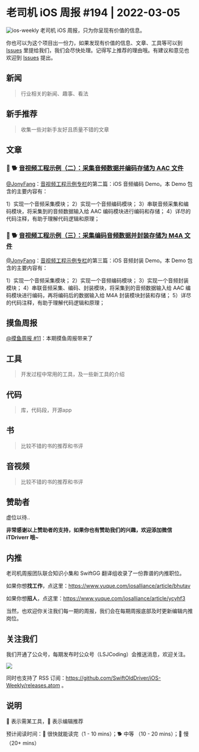 # 老司机 iOS 周报 #194 | 2022-03-05

![ios-weekly](https://github.com/SwiftOldDriver/iOS-Weekly/blob/master/assets/ios-weekly.png?raw=true)
老司机 iOS 周报，只为你呈现有价值的信息。

你也可以为这个项目出一份力，如果发现有价值的信息、文章、工具等可以到 [Issues](https://github.com/SwiftOldDriver/iOS-Weekly/issues) 里提给我们，我们会尽快处理。记得写上推荐的理由哦。有建议和意见也欢迎到 [Issues](https://github.com/SwiftOldDriver/iOS-Weekly/issues) 提出。

## 新闻

> 行业相关的新闻、趣事、看法

## 新手推荐

> 收集一些对新手友好且质量不错的文章

## 文章

### 🌟 🐕 [音视频工程示例（二）：采集音频数据并编码存储为 AAC 文件](https://mp.weixin.qq.com/s/q4n1dYTjcJVJolX-Wrdr9Q)

[@JonyFang](https://github.com/JonyFang)：[音视频工程示例专栏](https://mp.weixin.qq.com/mp/appmsgalbum?__biz=MjM5MTkxOTQyMQ==&action=getalbum&album_id=2273301900659851268&scene=21#wechat_redirect)的第二篇：iOS 音频编码 Demo。本 Demo 包含的主要内容有：

1）实现一个音频采集模块；
2）实现一个音频编码模块；
3）串联音频采集和编码模块，将采集到的音频数据输入给 AAC 编码模块进行编码和存储；
4）详尽的代码注释，有助于理解代码逻辑和原理；

### 🌟 🐕 [音视频工程示例（三）：采集编码音频数据并封装存储为 M4A 文件](https://mp.weixin.qq.com/s/R86qnQAi2njr6k7tFvTF-w)

[@JonyFang](https://github.com/JonyFang)：[音视频工程示例专栏](https://mp.weixin.qq.com/mp/appmsgalbum?__biz=MjM5MTkxOTQyMQ==&action=getalbum&album_id=2273301900659851268&scene=21#wechat_redirect)的第三篇：iOS 音频封装 Demo。本 Demo 包含的主要内容有：

1）实现一个音频采集模块；
2）实现一个音频编码模块；
3）实现一个音频封装模块；
4）串联音频采集、编码、封装模块，将采集到的音频数据输入给 AAC 编码模块进行编码，再将编码后的数据输入给 M4A 封装模块封装和存储；
5）详尽的代码注释，有助于理解代码逻辑和原理；

## 摸鱼周报

[@摸鱼周报 #11](https://mp.weixin.qq.com/s/hE9wYlLX8F1sKjIF5eIPVQ)：本期摸鱼周报带来了

## 工具

> 开发过程中常用的工具，及一些新工具的介绍

## 代码

> 库，代码段，开源app

## 书

> 比较不错的书的推荐和书评

## 音视频

> 比较不错的书的推荐和书评

## 赞助者

虚位以待..

**非常感谢以上赞助者的支持，如果你也有赞助我们的兴趣，欢迎添加微信 iTDriverr 哦~**

## 内推

老司机周报团队联合知识小集和 SwiftGG 翻译组收录了一份靠谱的内推职位。

如果你想**找工作**，点这里：https://www.yuque.com/iosalliance/article/bhutav

如果你想**招人**，点这里：https://www.yuque.com/iosalliance/article/ycyhf3

当然，也欢迎你关注我们每一期的周报，我们会在每期周报底部及时更新编辑内推岗位。

## 关注我们

我们开通了公众号，每期发布时公众号（LSJCoding）会推送消息，欢迎关注。

![](https://github.com/SwiftOldDriver/iOS-Weekly/blob/master/assets/qrcode_for_wechat.jpg?raw=true)

同时也支持了 RSS 订阅：https://github.com/SwiftOldDriver/iOS-Weekly/releases.atom 。

## 说明

🚧 表示需某工具，🌟 表示编辑推荐

预计阅读时间：🐎 很快就能读完（1 - 10 mins）；🐕 中等 （10 - 20 mins）；🐢 慢（20+ mins）
